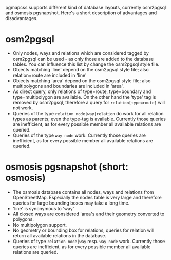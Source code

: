 pgmapcss supports different kind of database layouts, currently osm2pgsql and osmosis pgsnapshot. Here's a short description of advantages and disadvantages.

osm2pgsql
=========
* Only nodes, ways and relations which are considered tagged by osm2pgsql can be used - as only those are added to the database tables. You can influence this list by change the osm2pgsql style file.
* Objects matching 'line' depend on the osm2pgsql style file; also relation=route are included in 'line'
* Objects matching 'area' depend on the osm2pgsql style file; also multipolygons and boundaries are included in 'area'.
* As direct query, only relations of type=route, type=boundary and type=multipolygon are available. On the other hand the 'type' tag is removed by osm2pgsql, therefore a query for `relation[type=route]` will not work.
* Queries of the type `relation node|way|relation` do work for all relation types as parents; even the type-tag is available. Currently those queries are inefficient, as for every possible member all available relations are queried.
* Queries of the type `way node` work. Currently those queries are inefficient, as for every possible member all available relations are queried.

osmosis pgsnapshot (short: osmosis)
===================================
* The osmosis database contains all nodes, ways and relations from OpenStreetMap. Especially the nodes table is very large and therefore queries for large bounding boxes may take a long time.
* 'line' is synonymous to 'way'
* All closed ways are considered 'area's and their geometry converted to polygons.
* No multipolygon support.
* No geometry or bounding box for relations, queries for relation will return all available relations in the database.
* Queries of type `relation node|way` resp. `way node` work. Currently those queries are inefficient, as for every possible member all available relations are queried.
